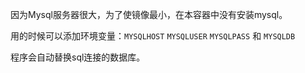 因为Mysql服务器很大，为了使镜像最小，在本容器中没有安装mysql。

用的时候可以添加环境变量：`MYSQLHOST` `MYSQLUSER` `MYSQLPASS` 和 `MYSQLDB`

程序会自动替换sql连接的数据库。

